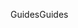 <span data-ttu-id="a9f48-101">Guides</span><span class="sxs-lookup"><span data-stu-id="a9f48-101">Guides</span></span>
